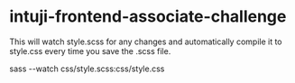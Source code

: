 # intuji-frontend-associate-challenge

This will watch style.scss for any changes and automatically compile it to style.css every time you save the .scss file.

sass --watch css/style.scss:css/style.css
